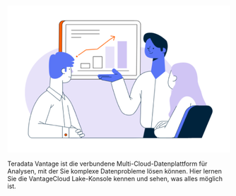 ![Welcome\_to\_Lake](Images/llk1721946471886.png)

Teradata Vantage ist die verbundene Multi-Cloud-Datenplattform für Analysen, mit der Sie komplexe Datenprobleme lösen können. Hier lernen Sie die VantageCloud Lake-Konsole kennen und sehen, was alles möglich ist.
